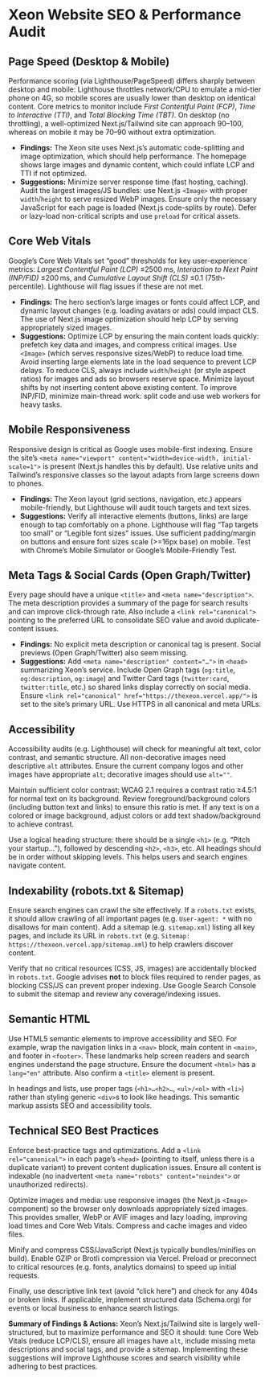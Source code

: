 # Xeon Website SEO & Performance Audit

## Page Speed (Desktop & Mobile)
Performance scoring (via Lighthouse/PageSpeed) differs sharply between desktop and mobile: Lighthouse throttles network/CPU to emulate a mid-tier phone on 4G, so mobile scores are usually lower than desktop on identical content. Core metrics to monitor include *First Contentful Paint (FCP)*, *Time to Interactive (TTI)*, and *Total Blocking Time (TBT)*.  On desktop (no throttling), a well-optimized Next.js/Tailwind site can approach 90–100, whereas on mobile it may be 70–90 without extra optimization.

- **Findings:** The Xeon site uses Next.js’s automatic code-splitting and image optimization, which should help performance. The homepage shows large images and dynamic content, which could inflate LCP and TTI if not optimized.  
- **Suggestions:** Minimize server response time (fast hosting, caching). Audit the largest images/JS bundles: use Next.js `<Image>` with proper `width`/`height` to serve resized WebP images. Ensure only the necessary JavaScript for each page is loaded (Next.js code-splits by route). Defer or lazy-load non-critical scripts and use `preload` for critical assets.

## Core Web Vitals
Google’s Core Web Vitals set “good” thresholds for key user-experience metrics: *Largest Contentful Paint (LCP)* ≤2500 ms, *Interaction to Next Paint (INP/FID)* ≤200 ms, and *Cumulative Layout Shift (CLS)* ≤0.1 (75th-percentile). Lighthouse will flag issues if these are not met.

- **Findings:** The hero section’s large images or fonts could affect LCP, and dynamic layout changes (e.g. loading avatars or ads) could impact CLS. The use of Next.js image optimization should help LCP by serving appropriately sized images.  
- **Suggestions:** Optimize LCP by ensuring the main content loads quickly: prefetch key data and images, and compress critical images. Use `<Image>` (which serves responsive sizes/WebP) to reduce load time. Avoid inserting large elements late in the load sequence to prevent LCP delays. To reduce CLS, always include `width`/`height` (or style aspect ratios) for images and ads so browsers reserve space. Minimize layout shifts by not inserting content above existing content. To improve INP/FID, minimize main-thread work: split code and use web workers for heavy tasks.

## Mobile Responsiveness
Responsive design is critical as Google uses mobile-first indexing. Ensure the site’s `<meta name="viewport" content="width=device-width, initial-scale=1">` is present (Next.js handles this by default). Use relative units and Tailwind’s responsive classes so the layout adapts from large screens down to phones.

- **Findings:** The Xeon layout (grid sections, navigation, etc.) appears mobile-friendly, but Lighthouse will audit touch targets and text sizes.  
- **Suggestions:** Verify all interactive elements (buttons, links) are large enough to tap comfortably on a phone. Lighthouse will flag “Tap targets too small” or “Legible font sizes” issues. Use sufficient padding/margin on buttons and ensure font sizes scale (>​=16px base) on mobile. Test with Chrome’s Mobile Simulator or Google’s Mobile-Friendly Test.

## Meta Tags & Social Cards (Open Graph/Twitter)
Every page should have a unique `<title>` and `<meta name="description">`. The meta description provides a summary of the page for search results and can improve click-through rate. Also include a `<link rel="canonical">` pointing to the preferred URL to consolidate SEO value and avoid duplicate-content issues.

- **Findings:** No explicit meta description or canonical tag is present. Social previews (Open Graph/Twitter) also seem missing.  
- **Suggestions:** Add `<meta name="description" content="…">` in `<head>` summarizing Xeon’s service. Include Open Graph tags (`og:title`, `og:description`, `og:image`) and Twitter Card tags (`twitter:card`, `twitter:title`, etc.) so shared links display correctly on social media. Ensure `<link rel="canonical" href="https://thexeon.vercel.app/">` is set to the site’s primary URL. Use HTTPS in all canonical and meta URLs.

## Accessibility
Accessibility audits (e.g. Lighthouse) will check for meaningful alt text, color contrast, and semantic structure. All non-decorative images need descriptive `alt` attributes. Ensure the current company logos and other images have appropriate `alt`; decorative images should use `alt=""`.

Maintain sufficient color contrast: WCAG 2.1 requires a contrast ratio ≥4.5:1 for normal text on its background. Review foreground/background colors (including button text and links) to ensure this ratio is met. If any text is on a colored or image background, adjust colors or add text shadow/background to achieve contrast.

Use a logical heading structure: there should be a single `<h1>` (e.g. “Pitch your startup…”), followed by descending `<h2>`, `<h3>`, etc. All headings should be in order without skipping levels. This helps users and search engines navigate content.

## Indexability (robots.txt & Sitemap)
Ensure search engines can crawl the site effectively. If a `robots.txt` exists, it should allow crawling of all important pages (e.g. `User-agent: *` with no disallows for main content). Add a sitemap (e.g. `sitemap.xml`) listing all key pages, and include its URL in `robots.txt` (e.g. `Sitemap: https://thexeon.vercel.app/sitemap.xml`) to help crawlers discover content.

Verify that no critical resources (CSS, JS, images) are accidentally blocked in `robots.txt`. Google advises **not** to block files required to render pages, as blocking CSS/JS can prevent proper indexing. Use Google Search Console to submit the sitemap and review any coverage/indexing issues.

## Semantic HTML
Use HTML5 semantic elements to improve accessibility and SEO. For example, wrap the navigation links in a `<nav>` block, main content in `<main>`, and footer in `<footer>`. These landmarks help screen readers and search engines understand the page structure. Ensure the document `<html>` has a `lang="en"` attribute. Also confirm a `<title>` element is present.

In headings and lists, use proper tags (`<h1>…<h2>…`, `<ul>/<ol>` with `<li>`) rather than styling generic `<div>`s to look like headings. This semantic markup assists SEO and accessibility tools.

## Technical SEO Best Practices
Enforce best-practice tags and optimizations. Add a `<link rel="canonical">` in each page’s `<head>` (pointing to itself, unless there is a duplicate variant) to prevent content duplication issues. Ensure all content is indexable (no inadvertent `<meta name="robots" content="noindex">` or unauthorized redirects).

Optimize images and media: use responsive images (the Next.js `<Image>` component) so the browser only downloads appropriately sized images. This provides smaller, WebP or AVIF images and lazy loading, improving load times and Core Web Vitals. Compress and cache images and video files.

Minify and compress CSS/JavaScript (Next.js typically bundles/minifies on build). Enable GZIP or Brotli compression via Vercel. Preload or preconnect to critical resources (e.g. fonts, analytics domains) to speed up initial requests.

Finally, use descriptive link text (avoid “click here”) and check for any 404s or broken links. If applicable, implement structured data (Schema.org) for events or local business to enhance search listings.

**Summary of Findings & Actions:** Xeon’s Next.js/Tailwind site is largely well-structured, but to maximize performance and SEO it should: tune Core Web Vitals (reduce LCP/CLS), ensure all images have `alt`, include missing meta descriptions and social tags, and provide a sitemap. Implementing these suggestions will improve Lighthouse scores and search visibility while adhering to best practices.

